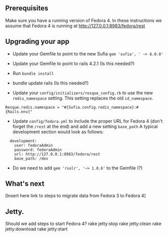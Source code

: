 ## Prerequisites
Make sure you have a running version of Fedora 4. In these instructions we assume that Fedora 4 is running at http://127.0.0.1:8983/fedora/rest

## Upgrading your app
* Update your Gemfile to point to the new Sufia 
`gem 'sufia', ' ~> 6.0.0'`

* Update your Gemfile to point to rails 4.2.1 (Is this needed?)
* Run `bundle install`
* bundle update rails (Is this needed?)

* Update your `config/initializers/resque_config.rb` to use the new `redis_namespace` setting. This setting replaces the old `id_namespace`. 

```Resque.redis.namespace = "#{Sufia.config.redis_namespace}:#{Rails.env}"```

* Update `config/fedora.yml` to include the proper URL for Fedora 4 (don't forget the `/rest` at the end) and add a new setting `base_path` A typical development section would look as follows:

```
  development:
    user: fedoraAdmin
    password: fedoraAdmin
    url: http://127.0.0.1:8983/fedora/rest
    base_path: /dev
```

* Do we need to add `gem 'rsolr', '~> 1.0.6'` to the Gemfile (?)

## What's next
[Insert here link to steps to migrate data from Fedora 3 to Fedora 4]

## Jetty. 
Should we add steps to start Fedora 4? 
rake jetty:stop
rake jetty:clean
rake jetty:download
rake jetty:start
